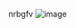 nrbgfv
![image](https://github.com/pillank1/Big_Data2023/assets/71135082/6aac720c-2f2e-4fae-8c8d-ed568def84ae)
